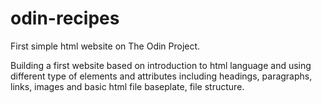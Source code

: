 # odin-recipes
First simple html website on The Odin Project.

Building a first website based on introduction to html
language and using different type of elements and attributes including headings, paragraphs, links, images and basic html file baseplate, file structure.
